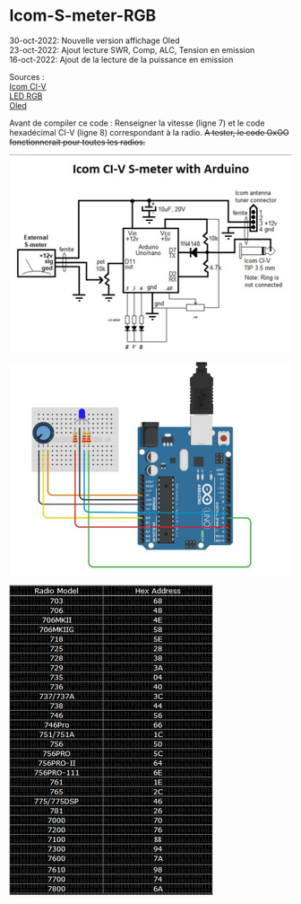 # Icom-S-meter-RGB

30-oct-2022: Nouvelle version affichage Oled   
23-oct-2022: Ajout lecture SWR, Comp, ALC, Tension en emission   
16-oct-2022: Ajout de la lecture de la puissance en emission   




Sources :   
[Icom CI-V](https://www.hackster.io/ddufault/external-s-meter-on-icom-radios-with-ci-v-port-d4e783#code)   
[LED RGB](https://www.robot-maker.com/shop/blog/52_controler-led-rvb-arduino.html)   
[Oled](https://kv4qb.blogspot.com/2018/04/stand-alone-simulated-analog-meter.html)   

Avant de compiler ce code : Renseigner la vitesse (ligne 7) et le code hexadécimal CI-V (ligne 8) correspondant à la radio.
~~A tester, le code OxOO fonctionnerait pour toutes les radios.~~

![Alt text](https://github.com/djecom1/Icom-S-meter-RGB/blob/main/Icom_CI-V_S-meter.jpg "Icom_CI-V_S-meter")

![Alt text](https://github.com/djecom1/Icom-S-meter-RGB/blob/main/RGB.jpg "RGB")

![Alt text](https://github.com/djecom1/Icom-S-meter-RGB/blob/main/CI-V_HEX.PNG "CI-V")
